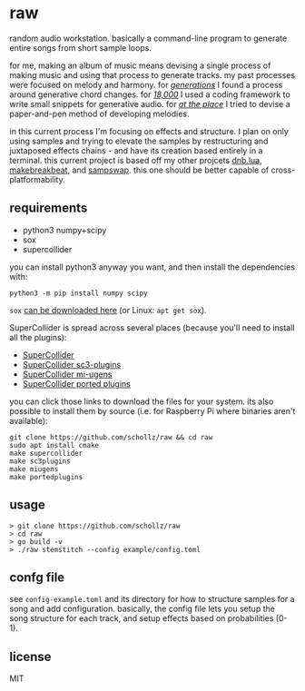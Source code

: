 # raw

random audio workstation. basically a command-line program to generate entire songs from short sample loops.

for me, making an album of music means devising a single process of making music and using that process to generate tracks. my past processes were focused on melody and harmony. for [*generations*](https://infinitedigits.bandcamp.com/album/generations) I found a process around generative chord changes. for [*18,000*](https://infinitedigits.bandcamp.com/album/18000) I used a coding framework to write small snippets for generative audio. for [*at the place*](https://infinitedigits.bandcamp.com/album/at-the-place) I tried to devise a paper-and-pen method of developing melodies. 

in this current process I'm focusing on effects and structure. I plan on only using samples and trying to elevate the samples by restructuring and juxtaposed effects chains - and have its creation based entirely in a terminal. this current project is based off my other projcets [dnb.lua](https://github.com/schollz/dnb.lua), [makebreakbeat](https://github.com/schollz/makebreakbeat/), and [sampswap](https://github.com/schollz/sampswap/). this one should be better capable of cross-platformability.

## requirements

- python3 numpy+scipy
- sox
- supercollider

you can install python3 anyway you want, and then install the dependencies with:

```
python3 -m pip install numpy scipy
```

`sox` [can be downloaded here](https://sourceforge.net/projects/sox/) (or Linux: `apt get sox`).

SuperCollider is spread across several places (because you'll need to install all the plugins):

- [SuperCollider](https://supercollider.github.io/downloads)
- [SuperCollider sc3-plugins](http://supercollider.github.io/sc3-plugins/)
- [SuperCollider mi-ugens](https://github.com/v7b1/mi-UGens/releases)
- [SuperCollider ported plugins](https://github.com/madskjeldgaard/portedplugins/releases)

you can click those links to download the files for your system. its also possible to install them by source (i.e. for Raspberry Pi where binaries aren't available):

```
git clone https://github.com/schollz/raw && cd raw
sudo apt install cmake
make supercollider
make sc3plugins
make miugens
make portedplugins
```

## usage

```
> git clone https://github.com/schollz/raw
> cd raw
> go build -v
> ./raw stemstitch --config example/config.toml
```

## confg file

see `config-example.toml` and its directory for how to structure samples for a song and add configuration. basically, the config file lets you setup the song structure for each track, and setup effects based on probabilities (0-1).


## license


MIT